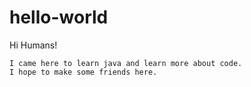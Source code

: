 # hello-world

Hi Humans!

    I came here to learn java and learn more about code.
    I hope to make some friends here.
